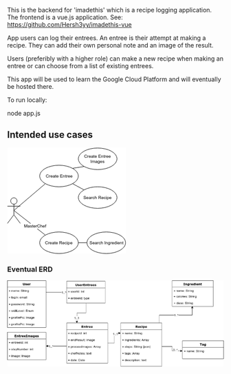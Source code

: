 This is the backend for 'imadethis' which is a recipe logging application. 
The frontend is a vue.js application. See: https://github.com/Hersh3yy/imadethis-vue

App users can log their entrees. An entree is their attempt at making a recipe. They can add their own personal note and an image of the result.

Users (preferibly with a higher role) can make a new recipe when making an entree or can choose from a list of existing entrees.

This app will be used to learn the Google Cloud Platform and will eventually be hosted there.

To run locally:

node app.js

## Intended use cases
![use cases](public/recipes_usecase.png)


### Eventual ERD
![erd](public/recipes_erd.png)

